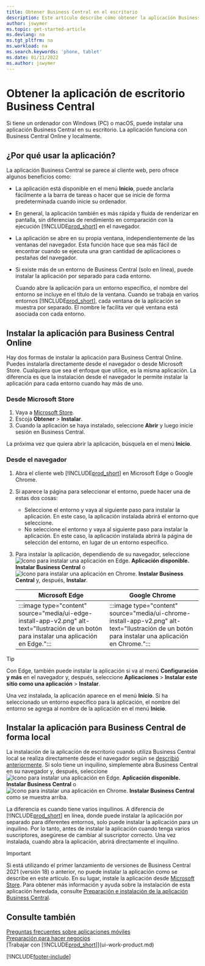 ```yaml
---
title: Obtener Business Central en el escritorio
description: Este artículo describe cómo obtener la aplicación Business Central en un escritorio de Windows o MACiOS.
author: jswymer
ms.topic: get-started-article
ms.devlang: na
ms.tgt_pltfrm: na
ms.workload: na
ms.search.keywords: 'phone, tablet'
ms.date: 01/11/2022
ms.author: jswymer
---
```

# <a name="get-business-central-desktop-app"></a>Obtener la aplicación de escritorio Business Central

Si tiene un ordenador con Windows (PC) o macOS, puede instalar una aplicación Business Central en su escritorio. La aplicación funciona con Business Central Online y localmente.

## <a name="why-use-the-app"></a>¿Por qué usar la aplicación?

La aplicación Business Central se parece al cliente web, pero ofrece algunos beneficios como:

- La aplicación está disponible en el menú **Inicio**, puede anclarla fácilmente a la barra de tareas o hacer que se inicie de forma predeterminada cuando inicie su ordenador.
- En general, la aplicación también es más rápida y fluida de renderizar en pantalla, sin diferencias de rendimiento en comparación con la ejecución [!INCLUDE[prod_short](includes/prod_short.md)] en el navegador.
- La aplicación se abre en su propia ventana, independientemente de las ventanas del navegador. Esta función hace que sea más fácil de encontrar cuando se ejecuta una gran cantidad de aplicaciones o pestañas del navegador.
- Si existe más de un entorno de Business Central (solo en línea), puede instalar la aplicación por separado para cada entorno.

     Cuando abre la aplicación para un entorno específico, el nombre del entorno se incluye en el título de la ventana. Cuando se trabaja en varios entornos [!INCLUDE[prod_short](includes/prod_short.md)], cada ventana de la aplicación se muestra por separado. El nombre le facilita ver qué ventana está asociada con cada entorno.

## <a name="install-the-app-for-business-central-online"></a>Instalar la aplicación para Business Central Online

Hay dos formas de instalar la aplicación para Business Central Online. Puedes instalarla directamente desde el navegador o desde Microsoft Store. Cualquiera que sea el enfoque que utilice, es la misma aplicación. La diferencia es que la instalación desde el navegador le permite instalar la aplicación para cada entorno cuando hay más de uno.

### <a name="from-microsoft-store"></a>Desde Microsoft Store

1. Vaya a [Microsoft Store](https://go.microsoft.com/fwlink/?linkid=2182870).
2. Escoja **Obtener** > **Instalar**. 
3. Cuando la aplicación se haya instalado, seleccione **Abrir** y luego inicie sesión en Business Central.

La próxima vez que quiera abrir la aplicación, búsquela en el menú **Inicio**.

### <a name="from-the-browser"></a>Desde el navegador

1. Abra el cliente web [!INCLUDE[prod_short](includes/prod_short.md)] en Microsoft Edge o Google Chrome.

2. Si aparece la página para seleccionar el entorno, puede hacer una de estas dos cosas:

   - Seleccione el entorno y vaya al siguiente paso para instalar la aplicación. En este caso, la aplicación instalada abrirá el entorno que seleccione.
   - No seleccione el entorno y vaya al siguiente paso para instalar la aplicación. En este caso, la aplicación instalada abrirá la página de selección del entorno, en lugar de un entorno específico.

3. Para instalar la aplicación, dependiendo de su navegador, seleccione ![Icono para instalar una aplicación en Edge.](media/ui-edge-install-app-icon.png) **Aplicación disponible. Instalar Business Central** o ![Icono para instalar una aplicación en Chrome.](media/ui-chrome-install-app-icon.png) **Instalar Business Central** y, después, **Instalar**.

   | Microsoft Edge | Google Chrome |
   |--|--|
   | :::image type="content" source="media/ui-edge-install-app-v2.png" alt-text="Ilustración de un botón para instalar una aplicación en Edge."::: | :::image type="content" source="media/ui-chrome-install-app-v2.png" alt-text="Ilustración de un botón para instalar una aplicación en Chrome."::: |

  > [!TIP]
  > Con Edge, también puede instalar la aplicación si va al menú **Configuración y más** en el navegador y, después, seleccione **Aplicaciones** > **Instalar este sitio como una aplicación** > **Instalar**.

Una vez instalada, la aplicación aparece en el menú **Inicio**. Si ha seleccionado un entorno específico para la aplicación, el nombre del entorno se agrega al nombre de la aplicación en el menú **Inicio**.

## <a name="install-the-app-for-business-central-on-premises"></a>Instalar la aplicación para Business Central de forma local

La instalación de la aplicación de escritorio cuando utiliza Business Central local se realiza directamente desde el navegador según se [describió anteriormente](#from-the-browser). Si solo tiene un inquilino, simplemente abra Business Central en su navegador y, después, seleccione ![Icono para instalar una aplicación en Edge.](media/ui-edge-install-app-icon.png) **Aplicación disponible. Instalar Business Central** o ![Icono para instalar una aplicación en Chrome.](media/ui-chrome-install-app-icon.png) **Instalar Business Central** como se muestra arriba.

La diferencia es cuando tiene varios inquilinos. A diferencia de [!INCLUDE[prod_short](includes/prod_short.md)] en línea, donde puede instalar la aplicación por separado para diferentes entornos, solo puede instalar la aplicación para un inquilino. Por lo tanto, antes de instalar la aplicación cuando tenga varios suscriptores, asegúrese de cambiar al suscriptor correcto. Una vez instalada, cuando abra la aplicación, abrirá directamente el inquilino.

> [!IMPORTANT]
> Si está utilizando el primer lanzamiento de versiones de Business Central 2021 (versión 18) o anterior, no puede instalar la aplicación como se describe en este artículo. En su lugar, instale la aplicación desde [Microsoft Store](https://go.microsoft.com/fwlink/?LinkId=734848). Para obtener más información y ayuda sobre la instalación de esta aplicación heredada, consulte [Preparación e instalación de la aplicación Business Central](/dynamics365/business-central/dev-itpro/deployment/install-business-central-app).

## <a name="see-also"></a>Consulte también

[Preguntas frecuentes sobre aplicaciones móviles](ui-mobile-faq.yml)  
[Preparación para hacer negocios](ui-get-ready-business.md)  
[Trabajar con [!INCLUDE[prod_short](includes/prod_short.md)]](ui-work-product.md)  


[!INCLUDE[footer-include](includes/footer-banner.md)]
